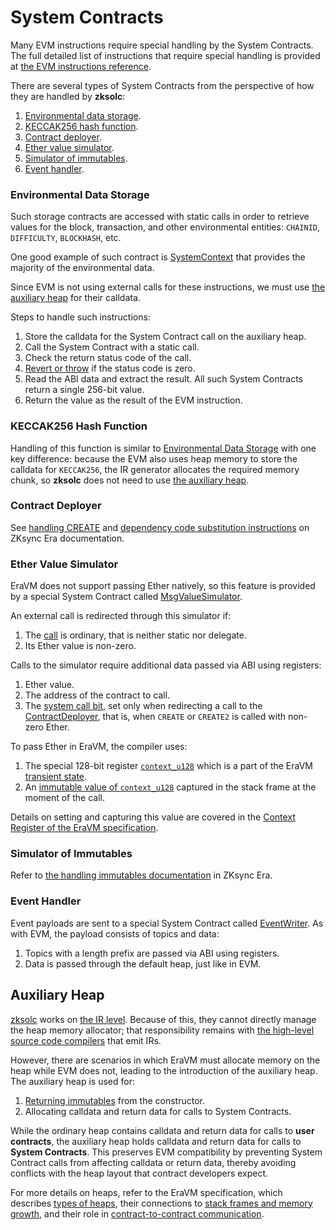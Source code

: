 # System Contracts

Many EVM instructions require special handling by the System Contracts. The full detailed list of instructions that require special
handling is provided at [the EVM instructions reference](https://docs.zksync.io/zksync-protocol/differences/evm-instructions).

There are several types of System Contracts from the perspective of how they are handled by **zksolc**:

1. [Environmental data storage](#environmental-data-storage).
2. [KECCAK256 hash function](#keccak256-hash-function).
3. [Contract deployer](#contract-deployer).
4. [Ether value simulator](#ether-value-simulator).
5. [Simulator of immutables](#simulator-of-immutables).
6. [Event handler](#event-handler).



### Environmental Data Storage

Such storage contracts are accessed with static calls in order to retrieve values for the block, transaction, and other
environmental entities: `CHAINID`, `DIFFICULTY`, `BLOCKHASH`, etc.

One good example of such contract is
[SystemContext](https://github.com/matter-labs/era-contracts/blob/main/system-contracts/contracts/SystemContext.sol) that provides
the majority of the environmental data.

Since EVM is not using external calls for these instructions, we must use [the auxiliary heap](#auxiliary-heap) for
their calldata.

Steps to handle such instructions:

1. Store the calldata for the System Contract call on the auxiliary heap.
2. Call the System Contract with a static call.
3. Check the return status code of the call.
4. [Revert or throw](./04-exception-handling.md) if the status code is zero.
5. Read the ABI data and extract the result. All such System Contracts return a single 256-bit value.
6. Return the value as the result of the EVM instruction.



### KECCAK256 Hash Function

Handling of this function is similar to [Environmental Data Storage](#environmental-data-storage) with one key difference: because the EVM also uses heap memory to store the calldata for `KECCAK256`, the IR generator allocates the required memory chunk, so **zksolc** does not need to use [the auxiliary heap](#auxiliary-heap).



### Contract Deployer

See [handling CREATE](https://docs.zksync.io/zksync-protocol/differences/evm-instructions#create-create2)
and [dependency code substitution instructions](https://docs.zksync.io/zksync-protocol/differences/evm-instructions#datasize-dataoffset-datacopy) on ZKsync Era documentation.



### Ether Value Simulator

EraVM does not support passing Ether natively, so this feature is provided by a special System Contract called [MsgValueSimulator](https://github.com/matter-labs/era-contracts/blob/main/system-contracts/contracts/MsgValueSimulator.sol).

An external call is redirected through this simulator if:

1. The [call](https://docs.zksync.io/zksync-protocol/differences/evm-instructions#call-staticcall-delegatecall) is ordinary, that is neither static nor delegate.
2. Its Ether value is non-zero.

Calls to the simulator require additional data passed via ABI using registers:

1. Ether value.
2. The address of the contract to call.
3. The [system call bit](https://matter-labs.github.io/eravm-spec/spec.html#to_system), set only when redirecting a call to the [ContractDeployer](#contract-deployer), that is, when `CREATE` or `CREATE2` is called with non-zero Ether.

To pass Ether in EraVM, the compiler uses:

1. The special 128-bit register [`context_u128`](https://matter-labs.github.io/eravm-spec/spec.html#gs_context_u128)
which is a part of the EraVM [transient state](https://matter-labs.github.io/eravm-spec/spec.html#StateDefinitions).
2. An [immutable value of `context_u128`](https://matter-labs.github.io/eravm-spec/spec.html#ecf_context_u128_value)
captured in the stack frame at the moment of the call.

Details on setting and capturing this value are covered in the [Context Register of the EraVM specification](https://matter-labs.github.io/eravm-spec/spec.html#StateDefinitions).



### Simulator of Immutables

Refer to [the handling immutables documentation](https://docs.zksync.io/zksync-protocol/differences/evm-instructions#setimmutable-loadimmutable) in ZKsync Era.



### Event Handler

Event payloads are sent to a special System Contract called
[EventWriter](https://github.com/matter-labs/era-contracts/blob/main/system-contracts/contracts/EventWriter.yul). As with EVM, the payload consists of topics and data:

1. Topics with a length prefix are passed via ABI using registers.
2. Data is passed through the default heap, just like in EVM.



## Auxiliary Heap

[zksolc](https://matter-labs.github.io/era-compiler-solidity/latest/) works on [the IR level](https://docs.zksync.io/zksync-protocol/compiler/toolchain#ir-compilers). Because of this, they cannot directly manage the heap memory allocator; that responsibility remains with [the high-level source code compilers](https://docs.zksync.io/zksync-protocol/compiler/toolchain#high-level-source-code-compilers) that emit IRs.

However, there are scenarios in which EraVM must allocate memory on the heap while EVM does not, leading to the introduction of the auxiliary heap. The auxiliary heap is used for:

1. [Returning immutables](https://docs.zksync.io/zksync-protocol/differences/evm-instructions#setimmutable-loadimmutable) from the constructor.
2. Allocating calldata and return data for calls to System Contracts.

While the ordinary heap contains calldata and return data for calls to **user contracts**, the auxiliary heap holds calldata and return data for calls to **System Contracts**. This preserves EVM compatibility by preventing System Contract calls from affecting calldata or return data, thereby avoiding conflicts with the heap layout that contract developers expect.

For more details on heaps, refer to the EraVM specification, which describes [types of heaps](https://matter-labs.github.io/eravm-spec/spec.html#data_page_params), their connections to [stack frames and memory growth](https://matter-labs.github.io/eravm-spec/spec.html#ctx_heap_page_id), and their role in [contract-to-contract communication](https://matter-labs.github.io/eravm-spec/spec.html#MemoryForwarding).